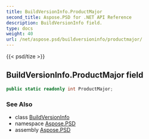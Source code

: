 ```yaml
---
title: BuildVersionInfo.ProductMajor
second_title: Aspose.PSD for .NET API Reference
description: BuildVersionInfo field. 
type: docs
weight: 40
url: /net/aspose.psd/buildversioninfo/productmajor/
---
```

{{< psd/tize >}}
## BuildVersionInfo.ProductMajor field

```csharp
public static readonly int ProductMajor;
```

### See Also

* class [BuildVersionInfo](../)
* namespace [Aspose.PSD](../../buildversioninfo/)
* assembly [Aspose.PSD](../../../)


